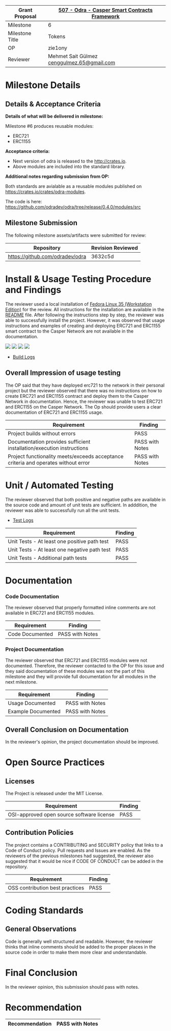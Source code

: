 Grant Proposal | [507 - Odra - Casper Smart Contracts Framework](https://portal.devxdao.com/public-proposals/507)
------------ | -------------
Milestone | 6
Milestone Title |  Tokens
OP | zie1ony
Reviewer | Mehmet Sait Gülmez <cenggulmez.65@gmail.com>



# Milestone Details

## Details & Acceptance Criteria

**Details of what will be delivered in milestone:**

Milestone #6 produces reusable modules:
- ERC721
- ERC1155

**Acceptance criteria:**

- Next version of odra is released to the http://crates.io. 
- Above modules are included into the standard library.

**Additional notes regarding submission from OP:**

Both standards are avialable as a reusable modules published on https://crates.io/crates/odra-modules.

The code is here: https://github.com/odradev/odra/tree/release/0.4.0/modules/src

## Milestone Submission

The following milestone assets/artifacts were submitted for review:

Repository | Revision Reviewed
------------ | -------------
https://github.com/odradev/odra | 3632c5d


# Install & Usage Testing Procedure and Findings

The reviewer used a local installation of [Fedora Linux 35 (Workstation Edition)](assets/os-hardware.md) for the review. All instructions for the installation are available in the [README](https://github.com/odradev/odra) file. After following the instructions step by step, the reviewer was able to successfully install the project. However, it was observed that usage instructions and examples of creating and deploying ERC721 and ERC1155 smart contract to the Casper Network are not available in the documentation. 

![](assets/install-1.png)
![](assets/install-2.png)
![](assets/install-3.png)
![](assets/install-4.png)

- [Build Logs](assets/build.md)

## Overall Impression of usage testing

The OP said that they have deployed erc721 to the network in their personal project but the reviewer observed that there was no instructions on how to create ERC721 and ERC1155 contract and deploy them to the Casper Network in documentation. Hence, the reviewer was unable to test ERC721 and ERC1155 on the Casper Network. The Op should provide users a clear documentation of ERC721 and ERC1155 usage.  

Requirement | Finding
------------ | -------------
Project builds without errors | PASS
Documentation provides sufficient installation/execution instructions | PASS with Notes
Project functionality meets/exceeds acceptance criteria and operates without error | PASS with Notes

# Unit / Automated Testing

The reviewer observed that both positive and negative paths are available in the source code and amount of unit tests are sufficient. In adddition, the reviewer was able to successfully run all the unit tests.

- [Test Logs](assets/test-logs.md)

Requirement | Finding
------------ | -------------
Unit Tests - At least one positive path test | PASS
Unit Tests - At least one negative path test | PASS
Unit Tests - Additional path tests | PASS

# Documentation

### Code Documentation

The reviewer observed that properly formatted inline comments are not available in ERC721 and ERC1155 modules. 

Requirement | Finding
------------ | -------------
Code Documented | PASS with Notes

### Project Documentation

The reviewer observed that ERC721 and ERC1155 modules were not documented. Therefore, the reviewer contacted to the OP for this issue and they said documentation of these modules was not the part of this milestone and they will provide full documentation for all modules in the next milestone. 

Requirement | Finding
------------ | -------------
Usage Documented | PASS with Notes
Example Documented | PASS with Notes

## Overall Conclusion on Documentation

In the reviewer's opinion, the project documentation should be improved.

# Open Source Practices

## Licenses

The Project is released under the MIT License.

Requirement | Finding
------------ | -------------
OSI-approved open source software license | PASS

## Contribution Policies

The project contains a CONTRIBUTING and SECURITY policy that links to a Code of Conduct policy. Pull requests and Issues are enabled. As the reviewers of the previous milestones had suggested,  the reviewer also suggested that it would be nice if CODE OF CONDUCT can be added in the repository.

Requirement | Finding
------------ | -------------
OSS contribution best practices | PASS

# Coding Standards

## General Observations

Code is generally well structured and readable. However, the reviewer thinks that inline comments should be added to the proper places in the source code in order to make them more clear and understandable.

# Final Conclusion

In the reviewer opinion, this submission should pass with notes.

# Recommendation

Recommendation | PASS with Notes
------------ | -------------